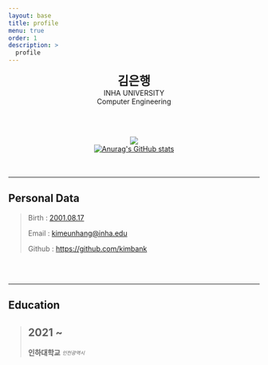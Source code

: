 ```yaml
---
layout: base
title: profile
menu: true
order: 1
description: >
  profile
---
```





<!-- <center> -->

<!-- ![header](https://capsule-render.vercel.app/api?type=waving&reversal=true&color=black&text=日八冂斤&height=222&fontSize=100&animation=fadeIn&fontColor=5fc397) -->
<!-- fontColor=A3DCBE //초록색 -->


<!-- <a href="https://github.com/kimbank" target = "_blank"><img src="https://capsule-render.vercel.app/api?type=waving&reversal=true&color=6e747e&text=日八冂斤&height=222&fontSize=100&animation=fadeIn&fontColor=b3ffe7" alt="flag"></a> -->

<!-- </center> -->



<!-- <img src="assets/img/profile.png" width="333" height="333" alt="My Image"> -->


<center>
<span style=
"font-size:170%;
font-weight:bold">
김은행
</span>
</center>

<center>INHA UNIVERSITY</center>

<center>Computer Engineering</center>

<!-- <center>100, Inha-ro, Michuhol-gu, Incheon, Republic of Korea</center> -->
<br/><br/>





<center>
  <img src="https://camo.githubusercontent.com/68f3a8fc235dbd97bb867691688103dde3157773b695c41fe797290974f86c64/687474703a2f2f6d617a617373756d6e6964612e7774662f6170692f76322f67656e65726174655f62616467653f626f6a3d62616e6c7878">
</center>








<!-- https://github.com/badges/shields -->



<!-- [![Solved.ac프로필](http://mazassumnida.wtf/api/v2/generate_badge?boj=banlxx)](https://solved.ac/banlxx) -->



<!-- http://commitcombo.com/maker -->
<!-- [![commit combo](http://commitcombo.com/get?user=kimbank&theme=Emerald-mini)](https://github.com/devxb/commitcombo) -->



<!-- https://readmeplants.com/maker?name=Devxb&planet=yellowMoon&plant=blossomTree&nameTag=blackNameTag&ground=hill&background=black -->
<!-- [![readmeplants](https://readmeplants.com/get?name=kimbank&planet=blueMoon&plant=blossomTree&nameTag=blackNameTag&ground=hill&background=black)](https://github.com/devxb/readmeplants)  -->



<!-- https://github.com/mazassumnida/mazacofo -->
<!-- [![CodeForces Profile](https://cf.leed.at?id=banlxx)](https://codeforces.com/profile/banlxx) -->









<!-- https://github.com/anuraghazra/github-readme-stats -->
<!-- ![Anurag's GitHub stats](https://github-readme-stats.vercel.app/api?username=kimbank&theme=graywhite&show_icons=true) -->

<center>
  <a href="https://github.com/kimbank" target = "_blank"><img src="https://github-readme-stats.vercel.app/api?username=kimbank&theme=vue&show_icons=true" alt="Anurag's GitHub stats"></a>
</center>
<br/><br/>



<!-- https://github.com/ryo-ma/github-profile-trophy -->
<!-- [![trophy](https://github-profile-trophy.vercel.app/?username=kimbank)](https://github.com/kimbank/) -->




---
## Personal Data


> Birth : [2001.08.17](https://en.wikipedia.org/wiki/2001#Births)
>
> Email : <a href="mailto:kimeunhang@inha.edu"> kimeunhang@inha.edu </a>
>
> Github : <a href="https://github.com/kimbank"> https://github.com/kimbank </a>

<!-- > Github : [https://github.com/kimbank](https://github.com/kimbank) -->


<br/><br/>


---
## Education



<!-- 
> 2008 ~ 2012
>
> **두레학교** <sub><sup>_경기도 구리시_</sup></sub>

> 2012 ~ 2013
>
> **동곡초등학교** <sub><sup>_경기도 남양주시_</sup></sub>

> 2014 ~ 2016
>
> **동화중학교** <sub><sup>_경기도 남양주시_</sup></sub>

> 2017 ~ 2017
>
> **동화고등학교** <sub><sup>_경기도 남양주시_</sup></sub>

> 2017 ~ 2019
>
> **백양고등학교** <sub><sup>_경기도 고양시_</sup></sub> -->


> ## 2021 ~
>
> **인하대학교** <sub><sup>_인천광역시_</sup></sub>